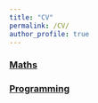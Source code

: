 ```yaml
---
title: "CV"
permalink: /CV/
author_profile: true
---
```


### [Maths](https://le27.github.io/L-Elliott/files/CV_Maths.pdf)

### [Programming](https://le27.github.io/L-Elliott/files/CV_Prog.pdf)

